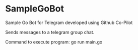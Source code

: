 # SampleGoBot
Sample Go Bot for Telegram developed using Github Co-Pilot

Sends messages to a telegram group chat.

Command to execute program: go run main.go

